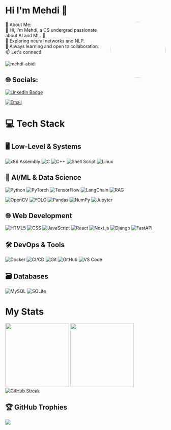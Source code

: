 # Hi I'm Mehdi 👋
<img align="right" src="https://i.pinimg.com/originals/93/bf/e3/93bfe30c88d854ea63b468203386fc0f.jpg" style="height: 175px; border-radius: 50%; margin-left: 20px;" />
💫 About Me:<br>
👋 Hi, I'm Mehdi, a CS undergrad passionate about AI and ML. 🚀<br>
🔭 Exploring neural networks and NLP.<br>
🌱 Always learning and open to collaboration.<br>
📫 Let's connect!




<p align="left"> <img src="https://komarev.com/ghpvc/?username=mehdi-abidi&label=Profile%20views&color=0e75b6&style=flat" alt="mehdi-abidi" /> </p>


## 🌐 Socials:
<p><a href="https://www.linkedin.com/in/mehdiiabidii/"><img src="https://img.shields.io/badge/-@mehdi-0077B5?style=flat-square&amp;labelColor=0077B5&amp;logo=LinkedIn&amp;link=https://www.linkedin.com/in/mehdiiabidii/" alt="LinkedIn Badge"></a></p>
<a href="mailto:mehdiali78666@gmail.com"><img src="https://img.shields.io/badge/Email-mehdiali78666@gmail.com-blue?style=flat-square&logo=gmail" alt="Email"/></a>


# 💻 Tech Stack

## 🖥️ Low-Level & Systems
![x86 Assembly](https://img.shields.io/badge/x86%20assembly-007ACC?style=for-the-badge&logo=assembly&logoColor=ffffff)
![C](https://img.shields.io/badge/c-%2300599C.svg?style=for-the-badge&logo=c&logoColor=white) 
![C++](https://img.shields.io/badge/c++-%2300599C.svg?style=for-the-badge&logo=c%2B%2B&logoColor=white)
![Shell Script](https://img.shields.io/badge/shell_script-%23121011.svg?style=for-the-badge&logo=gnu-bash&logoColor=white)
![Linux](https://img.shields.io/badge/Linux-FCC624?style=for-the-badge&logo=linux&logoColor=black)

## 🤖 AI/ML & Data Science
![Python](https://img.shields.io/badge/python-3670A0?style=for-the-badge&logo=python&logoColor=ffdd54)
![PyTorch](https://img.shields.io/badge/PyTorch-%23EE4C2C.svg?style=for-the-badge&logo=PyTorch&logoColor=white)
![TensorFlow](https://img.shields.io/badge/TensorFlow-%23FF6F00.svg?style=for-the-badge&logo=TensorFlow&logoColor=white)
![LangChain](https://img.shields.io/badge/LangChain-%2300ADD8.svg?style=for-the-badge&logo=langchain&logoColor=white)
![RAG](https://img.shields.io/badge/RAG-%23000000.svg?style=for-the-badge&logo=retrieval-augmented-generation&logoColor=white)

![OpenCV](https://img.shields.io/badge/OpenCV-%23white.svg?style=for-the-badge&logo=opencv&logoColor=5C3EE8)
![YOLO](https://img.shields.io/badge/YOLO-%2300FFFF.svg?style=for-the-badge&logo=yolo&logoColor=black)
![Pandas](https://img.shields.io/badge/pandas-%23150458.svg?style=for-the-badge&logo=pandas&logoColor=white)
![NumPy](https://img.shields.io/badge/numpy-%23013243.svg?style=for-the-badge&logo=numpy&logoColor=white)
![Jupyter](https://img.shields.io/badge/Jupyter-%23F37626.svg?style=for-the-badge&logo=Jupyter&logoColor=white)

## 🌐 Web Development
![HTML5](https://img.shields.io/badge/html5-%23E34F26.svg?style=for-the-badge&logo=html5&logoColor=white)
![CSS](https://img.shields.io/badge/css-%231572B6.svg?style=for-the-badge&logo=css3&logoColor=white)
![JavaScript](https://img.shields.io/badge/javascript-%23323330.svg?style=for-the-badge&logo=javascript&logoColor=%23F7DF1E)
![React](https://img.shields.io/badge/react-%2361DAFB.svg?style=for-the-badge&logo=react&logoColor=black)
![Next.js](https://img.shields.io/badge/nextjs-%23000000.svg?style=for-the-badge&logo=next.js&logoColor=white)
![Django](https://img.shields.io/badge/django-%23092E20.svg?style=for-the-badge&logo=django&logoColor=white)
![FastAPI](https://img.shields.io/badge/FastAPI-%2300ADD8.svg?style=for-the-badge&logo=fastapi&logoColor=white)

## 🛠️ DevOps & Tools
![Docker](https://img.shields.io/badge/docker-%230db7ed.svg?style=for-the-badge&logo=docker&logoColor=white)
![CI/CD](https://img.shields.io/badge/cicd-%2300ADD8.svg?style=for-the-badge&logo=github-actions&logoColor=white)
![Git](https://img.shields.io/badge/git-%23F05033.svg?style=for-the-badge&logo=git&logoColor=white)
![GitHub](https://img.shields.io/badge/github-%23121011.svg?style=for-the-badge&logo=github&logoColor=white)
![VS Code](https://img.shields.io/badge/Visual%20Studio%20Code-0078d7.svg?style=for-the-badge&logo=visual-studio-code&logoColor=white)

## 🗃️ Databases
![MySQL](https://img.shields.io/badge/mysql-%2300f.svg?style=for-the-badge&logo=mysql&logoColor=white)
![SQLite](https://img.shields.io/badge/sqlite-%23003B57.svg?style=for-the-badge&logo=sqlite&logoColor=white)


# My Stats

<td valign="top">
  <img height="200" src="https://github-readme-stats.vercel.app/api?username=mehdi-abidi&show_icons=true&theme=algolia&hide_border=true" />
</td>
<td valign="top">
  <img height="200" src="https://github-readme-stats.vercel.app/api/top-langs/?username=mehdi-abidi&layout=compact&theme=algolia&hide_border=true" />
</td>
<td valign="top">
  <a href="https://git.io/streak-stats"><img src="https://streak-stats.demolab.com?user=mehdi-abidi&theme=algolia" alt="GitHub Streak" /></a>
</td>




## 🏆 GitHub Trophies
![](https://github-profile-trophy.vercel.app/?username=Mehdi-Abidi&theme=vision-friendly-dark&no-frame=false&no-bg=true&margin-w=4)

